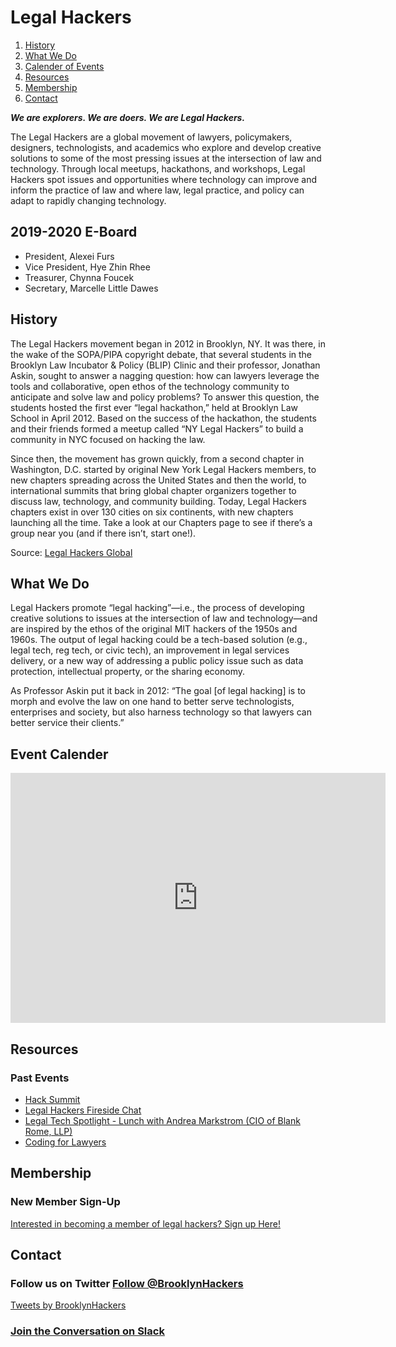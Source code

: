 # Legal Hackers

1. [History](#history)
2. [What We Do](#what-we-do)
3. [Calender of Events](#event-calender)
4. [Resources](#resources)
5. [Membership](#membership)
6. [Contact](#contact)

***We are explorers. We are doers. We are Legal Hackers.***

  The Legal Hackers are a global movement of lawyers, policymakers, designers, technologists, and academics who explore and develop creative solutions to some of the most pressing issues at the intersection of law and technology. Through local meetups, hackathons, and workshops, Legal Hackers spot issues and opportunities where technology can improve and inform the practice of law and where law, legal practice, and policy can adapt to rapidly changing technology.

## 2019-2020 E-Board

* President, Alexei Furs
* Vice President, Hye Zhin Rhee
* Treasurer, Chynna Foucek
* Secretary, Marcelle Little Dawes

## History
  The Legal Hackers movement began in 2012 in Brooklyn, NY. It was there, in the wake of the SOPA/PIPA copyright debate, that several students in the Brooklyn Law Incubator & Policy (BLIP) Clinic and their professor, Jonathan Askin, sought to answer a nagging question: how can lawyers leverage the tools and collaborative, open ethos of the technology community to anticipate and solve law and policy problems? To answer this question, the students hosted the first ever “legal hackathon,” held at Brooklyn Law School in April 2012. Based on the success of the hackathon, the students and their friends formed a meetup called “NY Legal Hackers” to build a community in NYC focused on hacking the law.
                            
  Since then, the movement has grown quickly, from a second chapter in Washington, D.C. started by original New York Legal Hackers members, to new chapters spreading across the United States and then the world, to international summits that bring global chapter organizers together to discuss law, technology, and community building. Today, Legal Hackers chapters exist in over 130 cities on six continents, with new chapters launching all the time. Take a look at our Chapters page to see if there’s a group near you (and if there isn’t, start one!).

Source: [Legal Hackers Global](https://legalhackers.org/our-story/)

## What We Do

  Legal Hackers promote “legal hacking”—i.e., the process of developing creative solutions to issues at the intersection of law and technology—and are inspired by the ethos of the original MIT hackers of the 1950s and 1960s. The output of legal hacking could be a tech-based solution (e.g., legal tech, reg tech, or civic tech), an improvement in legal services delivery, or a new way of addressing a public policy issue such as data protection, intellectual property, or the sharing economy. 
  
 As Professor Askin put it back in 2012:
“The goal [of legal hacking] is to morph and evolve the law on one hand to better serve technologists, enterprises and society, but also harness technology so that lawyers can better service their clients.”

## Event Calender

<iframe src="https://calendar.google.com/calendar/b/3/embed?height=400&amp;wkst=1&amp;bgcolor=%23AD1457&amp;ctz=America%2FNew_York&amp;src=YmxzbGVnYWxoYWNrZXJzQGdtYWlsLmNvbQ&amp;src=YWRkcmVzc2Jvb2sjY29udGFjdHNAZ3JvdXAudi5jYWxlbmRhci5nb29nbGUuY29t&amp;src=ZW4udXNhI2hvbGlkYXlAZ3JvdXAudi5jYWxlbmRhci5nb29nbGUuY29t&amp;color=%23039BE5&amp;color=%2333B679&amp;color=%230B8043&amp;mode=AGENDA&amp;title=Legal%20Hackers%20-%20Brooklyn%20Law%20School%20" style="border-width:0" width="600" height="400" frameborder="0" scrolling="no"></iframe>


## Resources
### Past Events
- [Hack Summit](https://user-images.githubusercontent.com/34072582/51286922-2a451b80-19c3-11e9-9a1a-a731a58eb75c.png)
- [Legal Hackers Fireside Chat](https://user-images.githubusercontent.com/34072582/51286962-56f93300-19c3-11e9-8aba-0496c995db81.png)
- [Legal Tech Spotlight - Lunch with Andrea Markstrom (CIO of Blank Rome, LLP)](https://user-images.githubusercontent.com/34072582/47933355-c07ca180-deaa-11e8-9364-25a2e1c92318.png)
- [Coding for Lawyers](https://user-images.githubusercontent.com/34072582/47150574-f31c7c80-d2a4-11e8-8fc1-4e50d4e42cbb.png)

## Membership

### New Member Sign-Up
[Interested in becoming a member of legal hackers? Sign up Here!](https://forms.gle/oSDL2KcW64vthqEG8)

## Contact

### Follow us on Twitter <a href="https://twitter.com/BrooklynHackers?ref_src=twsrc%5Etfw" class="twitter-follow-button" data-show-count="false">Follow @BrooklynHackers</a><script async src="https://platform.twitter.com/widgets.js" charset="utf-8"></script>

<a class="twitter-timeline" href="https://twitter.com/BrooklynHackers?ref_src=twsrc%5Etfw">Tweets by BrooklynHackers</a> <script async src="https://platform.twitter.com/widgets.js" charset="utf-8"></script>

### [Join the Conversation on Slack](https://blslegalhackers.slack.com)
